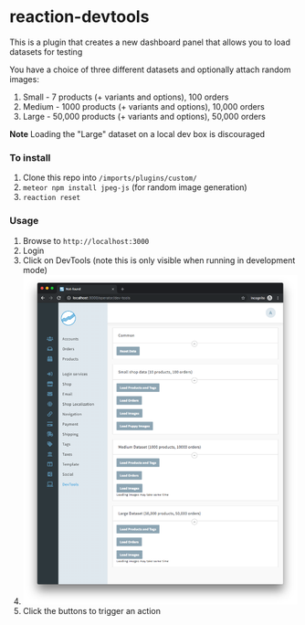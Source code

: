 # reaction-devtools

This is a plugin that creates a new dashboard panel that allows you to load datasets for testing

You have a choice of three different datasets and optionally attach random images:

1. Small - 7 products (+ variants and options), 100 orders
1. Medium - 1000 products (+ variants and options), 10,000 orders
1. Large - 50,000 products (+ variants and options), 50,000 orders

**Note** Loading the "Large" dataset on a local dev box is discouraged

### To install

1. Clone this repo into `/imports/plugins/custom/`
1. `meteor npm install jpeg-js` (for random image generation)
1. `reaction reset`


### Usage

1. Browse to `http://localhost:3000`
1. Login
1. Click on DevTools (note this is only visible when running in development mode)
1. ![DevTools](screenshots/devtools-screen.png)
1. Click the buttons to trigger an action

